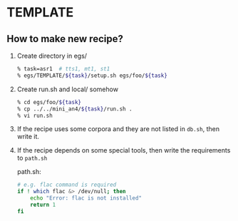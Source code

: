 # TEMPLATE
## How to make new recipe? 

1. Create directory in egs/
    ```bash
    % task=asr1  # tts1, mt1, st1
    % egs/TEMPLATE/${task}/setup.sh egs/foo/${task}
    ```
   
1. Create run.sh and local/ somehow
    ```bash
    % cd egs/foo/${task}
    % cp ../../mini_an4/${task}/run.sh .
    % vi run.sh
    ```
   
1. If the recipe uses some corpora and they are not listed in `db.sh`, then write it.
1. If the recipe depends on some special tools, then write the requirements to `path.sh`

    path.sh:
    ```bash
    # e.g. flac command is required
    if ! which flac &> /dev/null; then 
        echo "Error: flac is not installed"
        return 1
    fi
    ```
